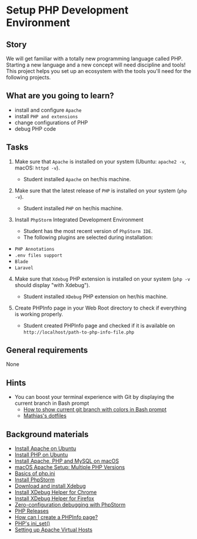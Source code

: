 # Setup PHP Development Environment

## Story

We will get familiar with a totally new programming language called PHP.
Starting a new language and a new concept will need discipline and tools!
This project helps you set up an ecosystem with the tools you'll need for the following projects.

## What are you going to learn?

- install and configure `Apache`
- install `PHP and extensions`
- change configurations of PHP
- debug PHP code

## Tasks

1. Make sure that `Apache` is installed on your system (Ubuntu: `apache2 -v`, macOS: `httpd -v`).
    - Student installed `Apache` on her/his machine.

2. Make sure that the latest release of `PHP` is installed on your system (`php -v`).
    - Student installed `PHP` on her/his machine.

3. Install `PhpStorm` Integrated Development Environment
    - Student has the most recent version of `PhpStorm IDE`.
    - The following plugins are selected during installation:
  - `PHP Annotations`
  - `.env files support`
  - `Blade`
  - `Laravel`

4. Make sure that `Xdebug` PHP extension is installed on your system (`php -v` should display "with Xdebug").
    - Student installed `XDebug` PHP extension on her/his machine.

5. Create PHPInfo page in your Web Root directory to check if everything is working properly.
    - Student created PHPInfo page and checked if it is available on `http://localhost/path-to-php-info-file.php`

## General requirements

None

## Hints

- You can boost your terminal experience with Git by displaying the current branch in Bash prompt
  - [How to show current git branch with colors in Bash prompt](https://thucnc.medium.com/how-to-show-current-git-branch-with-colors-in-bash-prompt-380d05a24745)
  - [Mathias's dotfiles](https://github.com/mathiasbynens/dotfiles)

## Background materials

- <i class="far fa-exclamation"></i> [Install Apache on Ubuntu](project/curriculum/materials/pages/apache/install-apache-ubuntu.md)
- <i class="far fa-exclamation"></i> [Install PHP on Ubuntu](project/curriculum/materials/pages/php/install-php-ubuntu.md)
- <i class="far fa-exclamation"></i> [Install Apache, PHP and MySQL on macOS](https://jasonmccreary.me/articles/install-apache-php-mysql-mac-os-x-catalina/)
- <i class="far fa-book-open"></i> [macOS Apache Setup: Multiple PHP Versions](https://getgrav.org/blog/macos-bigsur-apache-multiple-php-versions)
- <i class="far fa-book-open"></i> [Basics of php.ini](http://www.phpknowhow.com/configuration/basics-of-php-ini/)
- <i class="far fa-exclamation"></i> [Install PhpStorm](https://www.jetbrains.com/help/phpstorm/installation-guide.html)
- <i class="far fa-candy-cane"></i> [Download and install Xdebug](https://github.com/xdebug/xdebug#installation)
- <i class="far fa-candy-cane"></i> [Install XDebug Helper for Chrome](https://chrome.google.com/webstore/detail/xdebug-helper/eadndfjplgieldjbigjakmdgkmoaaaoc?hl=en)
- <i class="far fa-candy-cane"></i> [Install XDebug Helper for Firefox](https://addons.mozilla.org/en-US/firefox/addon/xdebug-helper-for-firefox/)
- <i class="far fa-candy-cane"></i> [Zero-configuration debugging with PhpStorm](https://www.jetbrains.com/help/phpstorm/zero-configuration-debugging.html)
- <i class="far fa-book-open"></i> [PHP Releases](https://www.php.net/releases/index.php)
- <i class="far fa-book-open"></i> [How can I create a PHPInfo page?](https://mediatemple.net/community/products/dv/204643880/how-can-i-create-a-phpinfo.php-page)
- <i class="far fa-candy-cane"></i> [PHP's ini_set()](https://www.oreilly.com/library/view/php-in-a/0596100671/re59.html)
- <i class="far fa-candy-cane"></i> [Setting up Apache Virtual Hosts](project/curriculum/materials/pages/apache/setup-virtual-hosts.md)
